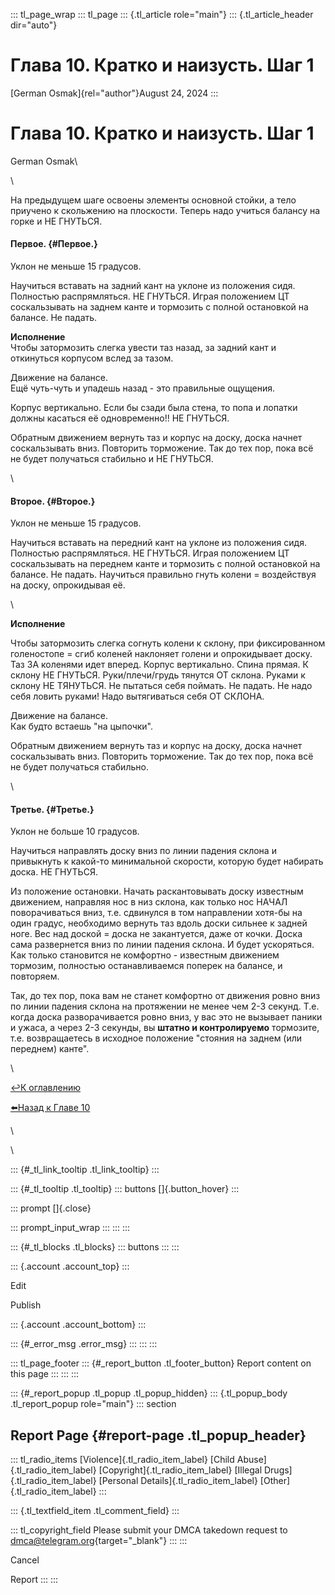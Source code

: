::: tl_page_wrap
::: tl_page
::: {.tl_article role="main"}
::: {.tl_article_header dir="auto"}
# Глава 10. Кратко и наизусть. Шаг 1

[German Osmak]{rel="author"}August 24, 2024
:::

# Глава 10. Кратко и наизусть. Шаг 1 

German Osmak\

\

На предыдущем шаге освоены элементы основной стойки, а тело приучено к
скольжению на плоскости. Теперь надо учиться балансу на горке и НЕ
ГНУТЬСЯ.

#### Первое. {#Первое.}

Уклон не меньше 15 градусов.

Научиться вставать на задний кант на уклоне из положения сидя. Полностью
распрямляться. НЕ ГНУТЬСЯ. Играя положением ЦТ соскальзывать на заднем
канте и тормозить с полной остановкой на балансе. Не падать.

**Исполнение**\
Чтобы затормозить слегка увести таз назад, за задний кант и откинуться
корпусом вслед за тазом.

Движение на балансе.\
Ещё чуть-чуть и упадешь назад - это правильные ощущения.

Корпус вертикально. Если бы сзади была стена, то попа и лопатки должны
касаться её одновременно!! НЕ ГНУТЬСЯ.

Обратным движением вернуть таз и корпус на доску, доска начнет
соскальзывать вниз. Повторить торможение. Так до тех пор, пока всё не
будет получаться стабильно и НЕ ГНУТЬСЯ.

\

#### Второе. {#Второе.}

Уклон не меньше 15 градусов.

Научиться вставать на передний кант на уклоне из положения сидя.
Полностью распрямляться. НЕ ГНУТЬСЯ. Играя положением ЦТ соскальзывать
на переднем канте и тормозить с полной остановкой на балансе. Не падать.
Научиться правильно гнуть колени = воздействуя на доску, опрокидывая её.

\

**Исполнение**

Чтобы затормозить слегка согнуть колени к склону, при фиксированном
голеностопе = сгиб коленей наклоняет голени и опрокидывает доску. Таз ЗА
коленями идет вперед. Корпус вертикально. Спина прямая. К склону НЕ
ГНУТЬСЯ. Руки/плечи/грудь тянутся ОТ склона. Руками к склону НЕ
ТЯНУТЬСЯ. Не пытаться себя поймать. Не падать. Не надо себя ловить
руками! Надо вытягиваться себя ОТ СКЛОНА.

Движение на балансе.\
Как будто встаешь \"на цыпочки\".

Обратным движением вернуть таз и корпус на доску, доска начнет
соскальзывать вниз. Повторить торможение. Так до тех пор, пока всё не
будет получаться стабильно.

\

#### Третье. {#Третье.}

Уклон не больше 10 градусов.

Научиться направлять доску вниз по линии падения склона и привыкнуть к
какой-то минимальной скорости, которую будет набирать доска. НЕ ГНУТЬСЯ.

Из положение остановки. Начать раскантовывать доску известным движением,
направляя нос в низ склона, как только нос НАЧАЛ поворачиваться вниз,
т.е. сдвинулся в том направлении хотя-бы на один градус, необходимо
вернуть таз вдоль доски сильнее к задней ноге. Вес над доской = доска не
закантуется, даже от кочки. Доска сама развернется вниз по линии падения
склона. И будет ускоряться. Как только становится не комфортно -
известным движением тормозим, полностью останавливаемся поперек на
балансе, и повторяем.

Так, до тех пор, пока вам не станет комфортно от движения ровно вниз по
линии падения склона на протяжении не менее чем 2-3 секунд. Т.е. когда
доска разворачивается ровно вниз, у вас это не вызывает паники и ужаса,
а через 2-3 секунды, вы **штатно и контролируемо** тормозите, т.е.
возвращаетесь в исходное положение \"стояния на заднем (или переднем)
канте\".

\

[↩️К оглавлению](/two-turns-hist-03-21)

[⬅️Назад к Главе 10](/first-ride-04-16)

\

<figure>

</figure>

\

::: {#_tl_link_tooltip .tl_link_tooltip}
:::

::: {#_tl_tooltip .tl_tooltip}
::: buttons
[]{.button_hover}
:::

::: prompt
[]{.close}

::: prompt_input_wrap
:::
:::
:::

::: {#_tl_blocks .tl_blocks}
::: buttons
:::
:::

::: {.account .account_top}
:::

Edit

Publish

::: {.account .account_bottom}
:::

::: {#_error_msg .error_msg}
:::
:::
:::

::: tl_page_footer
::: {#_report_button .tl_footer_button}
Report content on this page
:::
:::
:::

::: {#_report_popup .tl_popup .tl_popup_hidden}
::: {.tl_popup_body .tl_report_popup role="main"}
::: section
## Report Page {#report-page .tl_popup_header}

::: tl_radio_items
[Violence]{.tl_radio_item_label} [Child Abuse]{.tl_radio_item_label}
[Copyright]{.tl_radio_item_label} [Illegal Drugs]{.tl_radio_item_label}
[Personal Details]{.tl_radio_item_label} [Other]{.tl_radio_item_label}
:::

::: {.tl_textfield_item .tl_comment_field}
:::

::: tl_copyright_field
Please submit your DMCA takedown request to
[dmca@telegram.org](mailto:dmca@telegram.org?subject=Report%20to%20Telegraph%20page%20%22%D0%93%D0%BB%D0%B0%D0%B2%D0%B0%2010.%20%D0%9A%D1%80%D0%B0%D1%82%D0%BA%D0%BE%20%D0%B8%20%D0%BD%D0%B0%D0%B8%D0%B7%D1%83%D1%81%D1%82%D1%8C.%20%D0%A8%D0%B0%D0%B3%20%201%22&body=Reported%20page%3A%20https%3A%2F%2Ftelegra.ph%2FStep-1-08-24-2%0A%0A%0A){target="_blank"}
:::
:::

Cancel

Report
:::
:::
